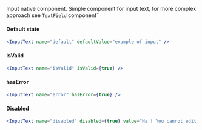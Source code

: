 Input native component. Simple component for input text, for more complex approach see `TextField` component``

#### Default state

```jsx
<InputText name="default" defaultValue="example of input" />
```

#### IsValid

```jsx
<InputText name="isValid" isValid={true} />
```

#### hasError

```jsx
<InputText name="error" hasError={true} />
```

#### Disabled

```jsx
<InputText name="disabled" disabled={true} value="Ha ! You cannot edit me !" />
```
